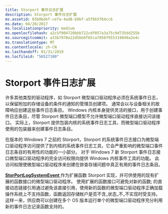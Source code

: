 ```yaml
---
title: Storport 事件日志扩展
description: Storport 事件日志扩展
ms.assetid: 03b0bdef-cefa-4ad8-b9bf-a5f6b5f64cc6
ms.date: 04/20/2017
ms.localizationpriority: medium
ms.openlocfilehash: a2c5f904720bbb722cdf057a3a75c9d735dd255b
ms.sourcegitcommit: a33b7978e22d5bb9f65ca7056f955319049a2e4c
ms.translationtype: MT
ms.contentlocale: zh-CN
ms.lasthandoff: 01/31/2019
ms.locfileid: "56527100"
---
```

# <a name="storport-event-log-extensions"></a>Storport 事件日志扩展


许多其他类型的驱动程序，如 Storport 微型端口驱动程序必须在系统事件日志，以保留附加的存储设备的条件的通知的管理员创建项。 通常会以与设备相关的故障响应创建这些事件日志条目。 Windows 内核本身提供灵活的接口，用于创建事件日志条目，尽管 Storport 微型端口模型不允许微型端口驱动程序直接访问该接口。 实际上，Storport 提供包装内核的系统事件日志工具，而微型端口驱动程序使用的包装器来创建事件日志条目。

在版本的 Windows 7 之前的 Storport，Storport 的系统事件日志接口为微型端口驱动程序访问提供了到内核的系统事件日志工具，它会严重影响的微型端口事件日志条目的有用性的功能的一小部分。 对于 Windows 7 新 Storport 事件日志接口微型端口驱动程序的完全访问权限向提供 Windows 内核事件工具的功能。 此访问权限使微型端口驱动程序来创建在排查存储问题中真正有用的事件日志条目。

[**StorPortLogSystemEvent** ](https://msdn.microsoft.com/library/windows/hardware/ff567428)作为扩展函数 Storport 实现，并可供使用的现有扩展的函数接口的微型端口驱动程序。 使用扩展的函数接口可避免对新的函数; 的直接动态链接引用通过避免该直接引用，使用新的函数的微型端口驱动程序正确加载操作系统上不支持函数，函数返回存储帐户是否不含\_状态\_不\_不实现时受支持。 这样一来，供应商可以创建在多个 OS 版本运行单个的微型端口驱动程序充分利用新的事件日志记录函数支持的。

 

 




